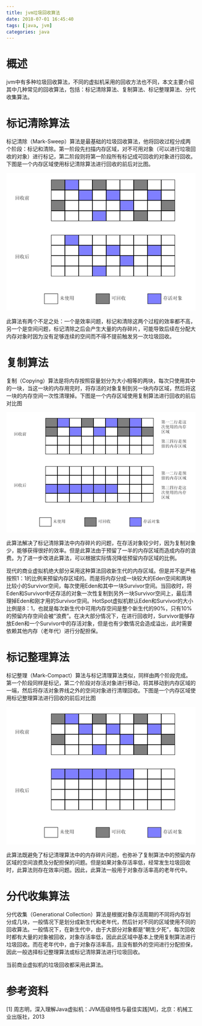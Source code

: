```yaml
---
title: jvm垃圾回收算法
date: 2018-07-01 16:45:40
tags: [java, jvm]
categories: java
---
```


# 概述

jvm中有多种垃圾回收算法，不同的虚拟机采用的回收方法也不同，本文主要介绍其中几种常见的回收算法，包括：标记清除算法、复制算法、标记整理算法、分代收集算法。

<!-- more -->

# 标记清除算法

标记清除（Mark-Sweep）算法是最基础的垃圾回收算法，他将回收过程分成两个阶段：标记和清除。第一阶段先扫描内存区域，对不可用对象（可以进行垃圾回收的对象）进行标记，第二阶段则将第一阶段所有标记成可回收的对象进行回收。下图是一个内存区域使用标记清除算法进行回收的前后对比图。

![标记清除算法图](/images/jvm/markSweep.png)

此算法有两个不足之处：一个是效率问题，标记和清除这两个过程的效率都不高，另一个是空间问题，标记清除之后会产生大量的内存碎片，可能导致后续在分配大内存对象时因为没有足够连续的空间而不得不提前触发另一次垃圾回收。

# 复制算法

复制（Copying）算法是将内存按照容量划分为大小相等的两块，每次只使用其中的一块，当这一块的内存用完时，将存活的对象复制到另一块内存区域，然后将这一块的内存空间一次性清理掉。下图是一个内存区域使用复制算法进行回收的前后对比图

![复制算法图](/images/jvm/copying.png)

此算法解决了标记清除算法中内存碎片的问题，在存活对象较少时，因为复制对象少，能够获得很好的效率。但是此算法由于预留了一半的内存区域而造成内存的浪费。为了进一步改进此算法，可以根据实际情况降低预留内存区域的比例。

现代的商业虚拟机绝大部分采用这种算法回收新生代的内存区域。但是并不是严格按照1：1的比例来预留内存区域的。而是将内存分成一块较大的Eden空间和两块比较小的Survivor空间，每次使用Eden和其中一块Survivor空间。当回收时，将Eden和Survivor中还存活的对象一次性复制到另外一块Survivor空间上，最后清理掉Eden和刚才用的Survivor空间。HotSpot虚拟机默认Eden和Survivor的大小比例是8：1，也就是每次新生代中可用内存空间是整个新生代的90%，只有10%的预留内存空间会被“浪费”。在决大部分情况下，在进行回收时，Survivor能够存放Eden和一个Survivor中的存活对象，但是也有少数情况会造成溢出，此时需要依赖其他内存（老年代）进行分配担保。

# 标记整理算法

标记整理（Mark-Compact）算法与标记清理算法类似，同样由两个阶段完成。第一个阶段同样是标记，第二个阶段对存活对象进行移动，将其移动到内存区域的一端，然后将存活对象界线之外的空间对象进行清理回收。下图是一个内存区域使用标记整理算法进行回收的前后对比图

![标记整理算法图](/images/jvm/markCompact.png)

此算法既避免了标记清理算法中的内存碎片问题，也弥补了复制算法中的预留内存区域的空间浪费及分配担保的问题。但是如果对象存活率低，经常发生垃圾回收时，此算法则存在效率问题。因此，此算法一般用于对象存活率高的老年代中。

# 分代收集算法

分代收集（Generational Collection）算法是根据对象存活周期的不同将内存划分成几块，一般情况下是划分成新生代和老年代，然后针对不同的区域使用不同的回收算法。一般情况下，在新生代中，由于大部分对象都是“朝生夕死”，每次回收时都有大量的对象被回收，对象存活率低，因此此区域中基本上使用复制算法进行垃圾回收。而在老年代中，由于对象存活率高，且没有额外的空间进行分配担保，因此一般选择标记整理算法或标记清除算法进行垃圾回收。

当前商业虚拟机的垃圾回收都采用此算法。

# 参考资料

[1] 周志明，深入理解Java虚拟机：JVM高级特性与最佳实践[M]，北京：机械工业出版社，2013